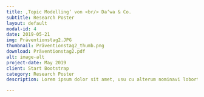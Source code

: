 ```yaml
---
title: ‚Topic Modelling‘ von <br/> Da‘wa & Co.
subtitle: Research Poster
layout: default
modal-id: 4
date: 2019-05-21
img: Präventionstag2.JPG
thumbnail: Präventionstag2_thumb.png
download: Präventionstag2.pdf
alt: image-alt
project-date: May 2019
client: Start Bootstrap
category: Research Poster
description: Lorem ipsum dolor sit amet, usu cu alterum nominavi lobortis. At duo novum diceret. Tantas apeirian vix et, usu sanctus postulant inciderint ut, populo diceret necessitatibus in vim. Cu eum dicam feugiat noluisse.

---
```

